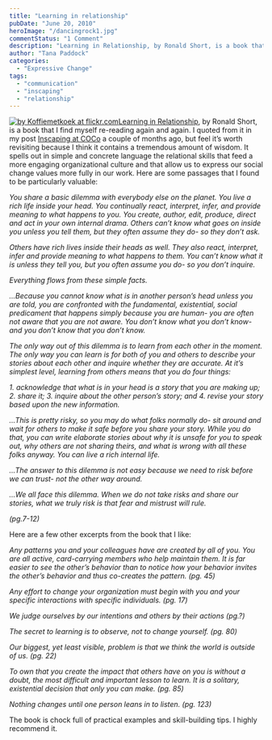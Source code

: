 ```yaml
---
title: "Learning in relationship"
pubDate: "June 20, 2010"
heroImage: "/dancingrock1.jpg"
commentStatus: "1 Comment"
description: "Learning in Relationship, by Ronald Short, is a book that I find myself re-reading again and again. I quoted from it in my post Inscaping at COCo a couple of months ago, but feel it’s worth revisiting because I think it contains a tremendous amount of wisdom. It spells out in simple and concrete language […]"
author: "Tana Paddock"
categories: 
  - "Expressive Change"
tags: 
  - "communication"
  - "inscaping"
  - "relationship"
---
```


[![](https://organizationunbound.org/wp-content/uploads/2010/06/dancingrock-300x199.jpg "by Koffiemetkoek at flickr.com")](http://www.flickr.com/photos/koffiemetkoek/22449870/)[Learning in Relationship](http://learninginaction.com/services/publications-bookstore/books/#lir), by Ronald Short, is a book that I find myself re-reading again and again. I quoted from it in my post [Inscaping at COCo](https://organizationunbound.org/expressive-change/388/) a couple of months ago, but feel it’s worth revisiting because I think it contains a tremendous amount of wisdom. It spells out in simple and concrete language the relational skills that feed a more engaging organizational culture and that allow us to express our social change values more fully in our work. Here are some passages that I found to be particularly valuable:

_You share a basic dilemma with everybody else on the planet. You live a rich life inside your head. You continually react, interpret, infer, and provide meaning to what happens to you. You create, author, edit, produce, direct and act in your own internal drama. Others can’t know what goes on inside you unless you tell them, but they often assume they do- so they don’t ask._

_Others have rich lives inside their heads as well. They also react, interpret, infer and provide meaning to what happens to them. You can’t know what it is unless they tell you, but you often assume you do- so you don’t inquire._

_Everything flows from these simple facts._

_…Because you cannot know what is in another person’s head unless you are told, you are confronted with the fundamental, existential, social predicament that happens simply because you are human- you are often not aware that you are not aware. You don’t know what you don’t know- and you don’t know that you don’t know._

_The only way out of this dilemma is to learn from each other in the moment. The only way you can learn is for both of you and others to describe your stories about each other and inquire whether they are accurate. At it’s simplest level, learning from others means that you do four things:_

_1\. acknowledge that what is in your head is a story that you are making up; 2. share it; 3. inquire about the other person’s story; and 4. revise your story based upon the new information._

_…This is pretty risky, so you may do what folks normally do- sit around and wait for others to make it safe before you share your story. While you do that, you can write elaborate stories about why it is unsafe for you to speak out, why others are not sharing theirs, and what is wrong with all these folks anyway. You can live a rich internal life._

_…The answer to this dilemma is not easy because we need to risk before we can trust- not the other way around._

_…We all face this dilemma. When we do not take risks and share our stories, what we truly risk is that fear and mistrust will rule._

_(pg.7-12)_

Here are a few other excerpts from the book that I like:

_Any patterns you and your colleagues have are created by all of you. You are all active, card-carrying members who help maintain them. It is far easier to see the other’s behavior than to notice how your behavior invites the other’s behavior and thus co-creates the pattern. (pg. 45)_

_Any effort to change your organization must begin with you and your specific interactions with specific individuals. (pg. 17)_

_We judge ourselves by our intentions and others by their actions (pg.?)_

_The secret to learning is to observe, not to change yourself. (pg. 80)_

_Our biggest, yet least visible, problem is that we think the world is outside of us. (pg. 22)_

_To own that you create the impact that others have on you is without a doubt, the most difficult and important lesson to learn. It is a solitary, existential decision that only you can make. (pg. 85)_

_Nothing changes until one person leans in to listen. (pg. 123)_

The book is chock full of practical examples and skill-building tips. I highly recommend it.
